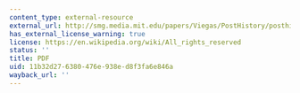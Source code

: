 ```yaml
---
content_type: external-resource
external_url: http://smg.media.mit.edu/papers/Viegas/PostHistory/posthistory_snf.pdf
has_external_license_warning: true
license: https://en.wikipedia.org/wiki/All_rights_reserved
status: ''
title: PDF
uid: 11b32d27-6380-476e-938e-d8f3fa6e846a
wayback_url: ''
---
```

